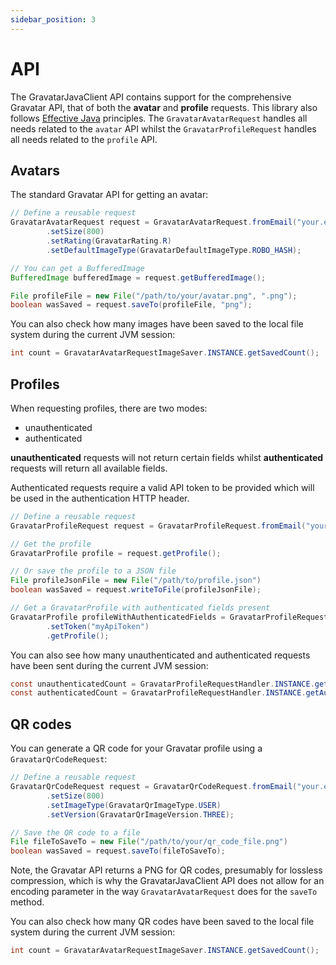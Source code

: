 ```yaml
---
sidebar_position: 3
---
```


# API

The GravatarJavaClient API contains support for the comprehensive Gravatar API, that of both the **avatar** and **profile** requests. This
library also follows [Effective Java](https://www.amazon.com/Effective-Java-Joshua-Bloch/dp/0134685997) principles.
The `GravatarAvatarRequest` handles all needs related to the `avatar` API whilst the `GravatarProfileRequest` handles
all needs related to the `profile` API.

## Avatars

The standard Gravatar API for getting an avatar:

```java
// Define a reusable request
GravatarAvatarRequest request = GravatarAvatarRequest.fromEmail("your.email@email.com")
        .setSize(800)
        .setRating(GravatarRating.R)
        .setDefaultImageType(GravatarDefaultImageType.ROBO_HASH);

// You can get a BufferedImage
BufferedImage bufferedImage = request.getBufferedImage();

File profileFile = new File("/path/to/your/avatar.png", ".png");
boolean wasSaved = request.saveTo(profileFile, "png");
```

You can also check how many images have been saved to the local file system during the current JVM session:

```java
int count = GravatarAvatarRequestImageSaver.INSTANCE.getSavedCount();
```

## Profiles

When requesting profiles, there are two modes:

- unauthenticated
- authenticated

**unauthenticated** requests will not return certain fields whilst **authenticated** requests will return all available fields.

Authenticated requests require a valid API token to be provided which will be used in the authentication HTTP header.

```java
// Define a reusable request
GravatarProfileRequest request = GravatarProfileRequest.fromEmail("your.email@email.com");

// Get the profile
GravatarProfile profile = request.getProfile();

// Or save the profile to a JSON file
File profileJsonFile = new File("/path/to/profile.json")
boolean wasSaved = request.writeToFile(profileJsonFile);

// Get a GravatarProfile with authenticated fields present
GravatarProfile profileWithAuthenticatedFields = GravatarProfileRequest.fromEmail("your.email@email.com")
        .setToken("myApiToken")
        .getProfile();
```

You can also see how many unauthenticated and authenticated requests have been sent during the current JVM session:

```java
const unauthenticatedCount = GravatarProfileRequestHandler.INSTANCE.getUnauthenticatedRequestCount();
const authenticatedCount = GravatarProfileRequestHandler.INSTANCE.getAuthenticatedRequestCount();
```

## QR codes

You can generate a QR code for your Gravatar profile using a `GravatarQrCodeRequest`:

```java
// Define a reusable request
GravatarQrCodeRequest request = GravatarQrCodeRequest.fromEmail("your.email@email.com")
        .setSize(800)
        .setImageType(GravatarQrImageType.USER)
        .setVersion(GravatarQrImageVersion.THREE);

// Save the QR code to a file
File fileToSaveTo = new File("/path/to/your/qr_code_file.png")
boolean wasSaved = request.saveTo(fileToSaveTo);
```

Note, the Gravatar API returns a PNG for QR codes, presumably for lossless compression, which is why the GravatarJavaClient API does not allow for an encoding parameter in the way `GravatarAvatarRequest` does for the `saveTo` method.

You can also check how many QR codes have been saved to the local file system during the current JVM session:

```java
int count = GravatarAvatarRequestImageSaver.INSTANCE.getSavedCount();
```

